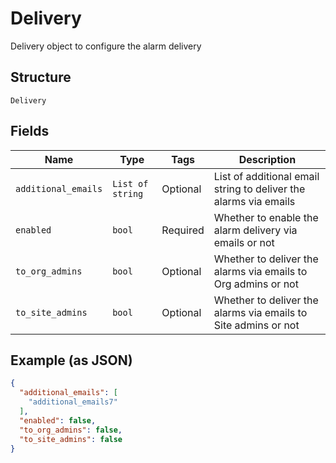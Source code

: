 
# Delivery

Delivery object to configure the alarm delivery

## Structure

`Delivery`

## Fields

| Name | Type | Tags | Description |
|  --- | --- | --- | --- |
| `additional_emails` | `List of string` | Optional | List of additional email string to deliver the alarms via emails |
| `enabled` | `bool` | Required | Whether to enable the alarm delivery via emails or not |
| `to_org_admins` | `bool` | Optional | Whether to deliver the alarms via emails to Org admins or not |
| `to_site_admins` | `bool` | Optional | Whether to deliver the alarms via emails to Site admins or not |

## Example (as JSON)

```json
{
  "additional_emails": [
    "additional_emails7"
  ],
  "enabled": false,
  "to_org_admins": false,
  "to_site_admins": false
}
```

